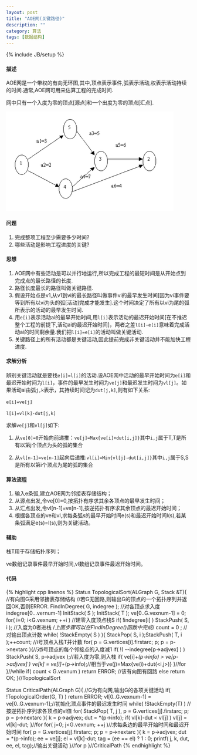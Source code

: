 ```yaml
---
layout: post
title: "AOE网(关键路径)"
description: ""
category: 算法
tags: [数据结构]
---
```

{% include JB/setup %}

#### 描述

AOE网是一个带权的有向无环图,其中,顶点表示事件,弧表示活动,权表示活动持续的时间.通常,AOE网可用来估算工程的完成时间.

网中只有一个入度为零的顶点[源点]和一个出度为零的顶点[汇点].

![AOE](/assets/img/201309070101.jpg)

<!--more-->

#### 问题


1. 完成整项工程至少需要多少时间?
2. 哪些活动是影响工程进度的关键?

#### 思想


1. AOE网中有些活动是可以并行地运行,所以完成工程的最短时间是从开始点到完成点的最长路径的长度.
2. 路径长度最长的路径叫做关键路径.
3. 假设开始点是v1,从v1到vi的最长路径叫做事件vi的最早发生时间[因为vi事件要等到所有以vi为头的弧[活动]完成才能发生].这个时间决定了所有以vi为尾的弧所表示的活动的最早发生时间.
4. 用`e[i]`表示活动ai的最早开始时间,用`l[i]`表示活动的最迟开始时间[在不推迟整个工程的前提下,活动ai的最迟开始时间]，两者之差`l[i]-e[i]`意味着完成活动ai的时间剩余量.我们把`l[i]=e[i]`的活动叫做关键活动.
5. 关键路径上的所有活动都是关键活动,因此提前完成非关键活动并不能加快工程进度.

#### 求解分析

辨别关键活动就是要找`e[i]=l[i]`的活动.设AOE网中活动的最早开始时间为`e[i]`和最迟开始时间为`l[i]`，事件的最早发生时间为`ve[j]`和最迟发生时间为`vl[j]`。如果活动ai由弧`j,k`表示，其持续时间记为`dut[j,k]`,则有如下关系:

`e[i]=ve[j]`

`l[i]=vl[k]-dut[j,k]`

求解`ve[j]`和`vl[j]`如下:


1. 从`ve[0]=0`开始向前递推：`ve[j]=Max{ve[i]+dut[i,j]}`其中`i,j`属于T,T是所有以第j个顶点为头的弧的集合

2. 从`vl[n-1]=ve[n-1]`起向后递推:`vl[i]=Min{vl[j]-dut[i,j]}`其中`i,j`属于S,S是所有以第i个顶点为尾的弧的集合

#### 算法流程


1. 输入e条弧,建立AOE网为邻接表存储结构；
2. 从源点出发,令ve[0]=0,按拓扑有序求其余各顶点的最早发生时间；
3. 从汇点出发,令vl[n-1]=ve[n-1],按逆拓扑有序求其余顶点的最迟开始时间；
4. 根据各顶点的ve和vl,求每条弧s的最早开始时间e(s)和最迟开始时间l(s),若某条弧满足e(s)=l(s),则为关键活动。

#### 辅助

栈T用于存储拓扑序列；

ve数组记录事件最早开始时间,vl数组记录事件最迟开始时间。

#### 代码

{% highlight cpp linenos %}
Status TopologicalSort(ALGraph G, Stack &T){
    //有向图G采用邻接表存储结构
    //若G无回路,则输出G的顶点的一个拓扑序列并返回OK,否则ERROR.
    FindInDegree( G, indegree );    //对各顶点求入度indegree[0...vernum-1]
    InitStack( S );
    InitStack( T );
    ve[0..G.vexnum-1] = 0;
    for( i=0; i<G.vexnum; ++i ) //建零入度顶点栈S
        if( !indegree[i] ) StackPush( S, i ); //入度为0者进栈
    /*上面步骤可以在FindInDegree()函数中完成*/
    count = 0 ; //对输出顶点计数
    while( !StackEmpty( S ) ){
        StackPop( S, i );StackPush( T, i );++count;   //i号顶点入栈T并计数
        for( p = G.vertices[i].firstarc; p; p = p->nextarc ){//对i号顶点的每个邻接点的入度减1
            if( !( --indegree[p->adjvex] ) ) StackPush( S, p->adjvex );//若入度为零,则入栈
            if( ve[i]+*(p->info) > ve[p->adjvex] ) ve[k] = ve[i]+*(p->info);//相当于ve(j)=Max{ve(i)+dut(<i,j>)}
        }//for
    }//while
    if( count < G.vexnum ) return ERROR;    //该有向图有回路
    else return OK;
}//TopologicalSort

Status CriticalPath(ALGraph G){
    //G为有向网,输出G的各项关键活动
    if( !TopologicalOrder(G, T) ) return ERROR;
    vl[0..G.vexnum-1] = ve[0..G.vexnum-1];//初始化顶点事件的最迟发生时间
    while( !StackEmpty(T) ) //按逆拓扑序列求各顶点的vl值
        for( StackPop( T, j ), p = G.vertices[j].firstarc; p; p = p->nextarc ){
            k = p->adjvex; dut = *(p->info);
            if( vl[k]-dut < vl[j] ) vl[j] = vl[k]-dut;
        }//for
    for( j=0; j<G.vexnum; ++j )//求每条边的最早开始时间和最迟开始时间
        for( p = G.vertices[j].firstarc; p; p = p->nextarc ){
            k = p->adjvex; dut = *(p->info);
            ee = ve[j]; el = vl[k]-dut;
            tag = (ee == el) ? 1 : 0;
            printf( j, k, dut, ee, el, tag);//输出关键活动
        }//for p
}//CriticalPath
{% endhighlight %}